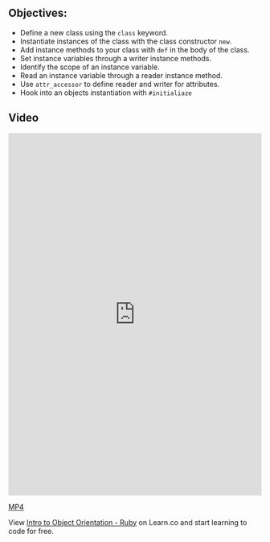 ## Objectives:

* Define a new class using the `class` keyword.
* Instantiate instances of the class with the class constructor `new`.
* Add instance methods to your class with `def` in the body of the class.
* Set instance variables through a writer instance methods.
* Identify the scope of an instance variable.
* Read an instance variable through a reader instance method.
* Use `attr_accessor` to define reader and writer for attributes.
* Hook into an objects instantiation with `#initialiaze`

## Video

<iframe width="100%" height="720" src="https://www.youtube.com/embed/UysgBTrJoTc?rel=0&amp;showinfo=0" frameborder="0" allowfullscreen></iframe>

[MP4](http://learn-co-videos.s3.amazonaws.com/ruby/Intro.to.OO.ruby.LV.mp4)
<p data-visibility='hidden'>View <a href='https://learn.co/lessons/intro-to-object-orientation-ruby'>Intro to Object Orientation - Ruby</a> on Learn.co and start learning to code for free.</p>
